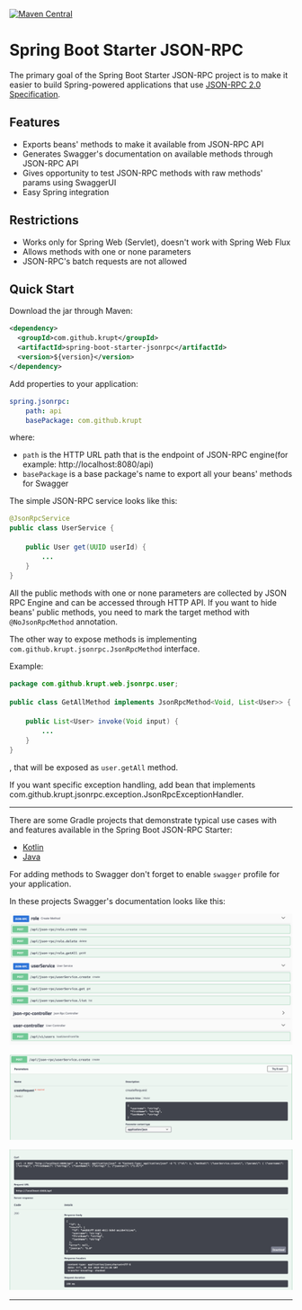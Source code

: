 [![Maven Central](https://img.shields.io/maven-central/v/com.github.krupt/spring-boot-starter-jsonrpc.svg)](https://maven-badges.herokuapp.com/maven-central/com.github.krupt/spring-boot-starter-jsonrpc)

# Spring Boot Starter JSON-RPC
The primary goal of the Spring Boot Starter JSON-RPC project is to make it easier to build Spring-powered applications that use [JSON-RPC 2.0 Specification](https://www.jsonrpc.org/specification).

## Features ##

* Exports beans' methods to make it available from JSON-RPC API
* Generates Swagger's documentation on available methods through JSON-RPC API
* Gives opportunity to test JSON-RPC methods with raw methods' params using SwaggerUI
* Easy Spring integration

## Restrictions ##
* Works only for Spring Web (Servlet), doesn't work with Spring Web Flux
* Allows methods with one or none parameters
* JSON-RPC's batch requests are not allowed

## Quick Start ##
Download the jar through Maven:

```xml
<dependency>
  <groupId>com.github.krupt</groupId>
  <artifactId>spring-boot-starter-jsonrpc</artifactId>
  <version>${version}</version>
</dependency>
```

Add properties to your application:

```yml
spring.jsonrpc:
    path: api
    basePackage: com.github.krupt
```
where:
- `path` is the HTTP URL path that is the endpoint of JSON-RPC engine(for example: http://localhost:8080/api)
- `basePackage` is a base package's name to export all your beans' methods for Swagger

The simple JSON-RPC service looks like this: 
```java
@JsonRpcService
public class UserService {

    public User get(UUID userId) {
        ...
    }
}

```

All the public methods with one or none parameters are collected by JSON RPC Engine and can be accessed through HTTP API. If you want to hide beans' public methods, you need to mark the target method with `@NoJsonRpcMethod` annotation.

The other way to expose methods is implementing `com.github.krupt.jsonrpc.JsonRpcMethod` interface.
 
Example:
```java
package com.github.krupt.web.jsonrpc.user;

public class GetAllMethod implements JsonRpcMethod<Void, List<User>> {

    public List<User> invoke(Void input) {
        ...
    }
}
```
, that will be exposed as `user.getAll` method.

If you want specific exception handling, add bean that implements com.github.krupt.jsonrpc.exception.JsonRpcExceptionHandler.

---

There are some Gradle projects that demonstrate typical use cases with and features available in the Spring Boot JSON-RPC Starter:
* [Kotlin](https://github.com/krupt/spring-boot-starter-jsonrpc-example)
* [Java](https://github.com/krupt/spring-boot-starter-jsonrpc-example-java)

For adding methods to Swagger don't forget to enable `swagger` profile for your application.

In these projects Swagger's documentation looks like this:

![Swagger's documentation](https://github.com/krupt/spring-boot-starter-jsonrpc/raw/master/images/methods.png)

![Information of JSON-RPC method](https://github.com/krupt/spring-boot-starter-jsonrpc/raw/master/images/method_params.png)

![Trying JSON-RPC method](https://github.com/krupt/spring-boot-starter-jsonrpc/raw/master/images/method_trying.png)

---
